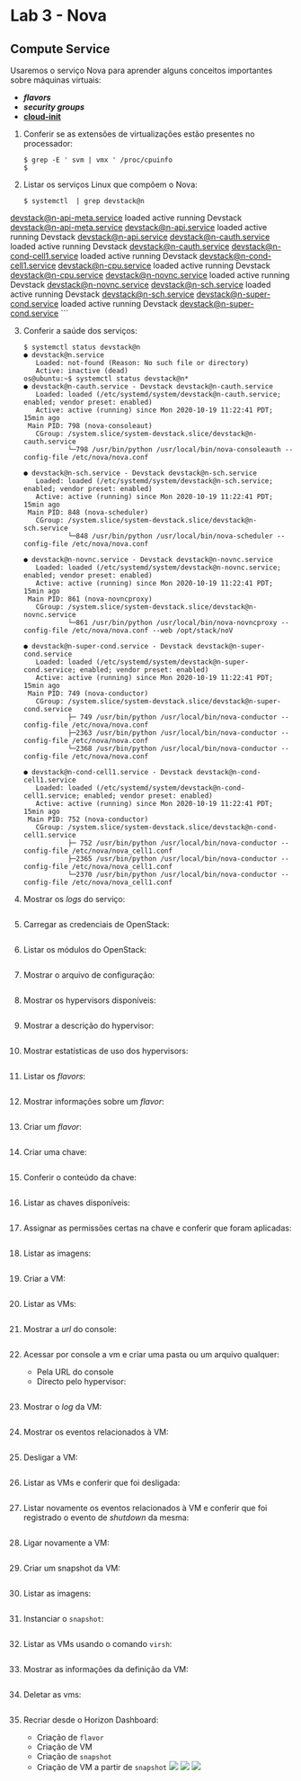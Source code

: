 # Lab 3 - Nova

## Compute Service
Usaremos o serviço Nova para aprender alguns conceitos importantes sobre máquinas virtuais:
 - ***flavors***
 - ***security groups***
 - **[cloud-init](https://cloud-init.io/)**

1. Conferir se as extensões de virtualizações estão presentes no processador:
    ```
    $ grep -E ' svm | vmx ' /proc/cpuinfo
    $
    ```

2.	Listar os serviços Linux que compõem o Nova:
    ```
    $ systemctl  | grep devstack@n
   devstack@n-api-meta.service                                                                      loaded active running   Devstack devstack@n-api-meta.service
   devstack@n-api.service                                                                           loaded active running   Devstack devstack@n-api.service
   devstack@n-cauth.service                                                                         loaded active running   Devstack devstack@n-cauth.service
   devstack@n-cond-cell1.service                                                                    loaded active running   Devstack devstack@n-cond-cell1.service
   devstack@n-cpu.service                                                                           loaded active running   Devstack devstack@n-cpu.service
   devstack@n-novnc.service                                                                         loaded active running   Devstack devstack@n-novnc.service
   devstack@n-sch.service                                                                           loaded active running   Devstack devstack@n-sch.service
   devstack@n-super-cond.service                                                                    loaded active running   Devstack devstack@n-super-cond.service
    ```

3.	Conferir a saúde dos serviços:
    ```
    $ systemctl status devstack@n
    ● devstack@n.service
       Loaded: not-found (Reason: No such file or directory)
       Active: inactive (dead)
    os@ubuntu:~$ systemctl status devstack@n*
    ● devstack@n-cauth.service - Devstack devstack@n-cauth.service
       Loaded: loaded (/etc/systemd/system/devstack@n-cauth.service; enabled; vendor preset: enabled)
       Active: active (running) since Mon 2020-10-19 11:22:41 PDT; 15min ago
     Main PID: 798 (nova-consoleaut)
       CGroup: /system.slice/system-devstack.slice/devstack@n-cauth.service
               └─798 /usr/bin/python /usr/local/bin/nova-consoleauth --config-file /etc/nova/nova.conf
               
    ● devstack@n-sch.service - Devstack devstack@n-sch.service
       Loaded: loaded (/etc/systemd/system/devstack@n-sch.service; enabled; vendor preset: enabled)
       Active: active (running) since Mon 2020-10-19 11:22:41 PDT; 15min ago
     Main PID: 848 (nova-scheduler)
       CGroup: /system.slice/system-devstack.slice/devstack@n-sch.service
               └─848 /usr/bin/python /usr/local/bin/nova-scheduler --config-file /etc/nova/nova.conf
               
    ● devstack@n-novnc.service - Devstack devstack@n-novnc.service
       Loaded: loaded (/etc/systemd/system/devstack@n-novnc.service; enabled; vendor preset: enabled)
       Active: active (running) since Mon 2020-10-19 11:22:41 PDT; 15min ago
     Main PID: 861 (nova-novncproxy)
       CGroup: /system.slice/system-devstack.slice/devstack@n-novnc.service
               └─861 /usr/bin/python /usr/local/bin/nova-novncproxy --config-file /etc/nova/nova.conf --web /opt/stack/noV
               
    ● devstack@n-super-cond.service - Devstack devstack@n-super-cond.service
       Loaded: loaded (/etc/systemd/system/devstack@n-super-cond.service; enabled; vendor preset: enabled)
       Active: active (running) since Mon 2020-10-19 11:22:41 PDT; 15min ago
     Main PID: 749 (nova-conductor)
       CGroup: /system.slice/system-devstack.slice/devstack@n-super-cond.service
               ├─ 749 /usr/bin/python /usr/local/bin/nova-conductor --config-file /etc/nova/nova.conf
               ├─2363 /usr/bin/python /usr/local/bin/nova-conductor --config-file /etc/nova/nova.conf
               └─2368 /usr/bin/python /usr/local/bin/nova-conductor --config-file /etc/nova/nova.conf
               
    ● devstack@n-cond-cell1.service - Devstack devstack@n-cond-cell1.service
       Loaded: loaded (/etc/systemd/system/devstack@n-cond-cell1.service; enabled; vendor preset: enabled)
       Active: active (running) since Mon 2020-10-19 11:22:41 PDT; 15min ago
     Main PID: 752 (nova-conductor)
       CGroup: /system.slice/system-devstack.slice/devstack@n-cond-cell1.service
               ├─ 752 /usr/bin/python /usr/local/bin/nova-conductor --config-file /etc/nova/nova_cell1.conf
               ├─2365 /usr/bin/python /usr/local/bin/nova-conductor --config-file /etc/nova/nova_cell1.conf
               └─2370 /usr/bin/python /usr/local/bin/nova-conductor --config-file /etc/nova/nova_cell1.conf
    ```

4.	Mostrar os *logs* do serviço:
    ```
    
    ```

5. Carregar as credenciais de OpenStack:
    ```
    ```

6.	Listar os módulos do OpenStack:
    ```
    ```

7.	Mostrar o arquivo de configuração:
    ```
    ```

8.	Mostrar os hypervisors disponíveis:
    ```
    ```

9.	Mostrar a descrição do hypervisor:
    ```
    ```

10.	Mostrar estatísticas de uso dos hypervisors:
    ```
    ```

11.	Listar os *flavors*:
    ```
    ```

12.	Mostrar informações sobre um *flavor*:
    ```
    ```

13.	Criar um *flavor*: 
    ```
    ```

14.	Criar uma chave:
    ```
    ```

15.	Conferir o conteúdo da chave:
    ```
    ```

16.	Listar as chaves disponíveis:
    ```
    ```

17.	Assignar as permissões certas na chave e conferir que foram aplicadas:
    ```
    ```

18.	Listar as imagens:
    ```
    ```

19.	Criar a VM: 
    ```
    ```

20.	Listar as VMs:
    ```
    ```

21.	Mostrar a *url* do console:
    ```
    ```

22.	Acessar por console a vm e criar uma pasta ou um arquivo qualquer:
    - Pela URL do console
    - Directo pelo hypervisor:
    ```
    ```
    
23.	Mostrar o *log* da VM:
    ```
    ```

24.	Mostrar os eventos relacionados à VM:
    ```
    ```

25.	Desligar a VM:
    ```
    ```

26.	Listar as VMs e conferir que foi desligada:
    ```
    ```

27.	Listar novamente os eventos relacionados à VM e conferir que foi registrado o evento de *shutdown* da mesma:
    ```
    ```

28.	Ligar novamente a VM:
    ```
    ```

29.	Criar um snapshot da VM:
    ```
    ```

30.	Listar as imagens:
    ```
    ```

31.	Instanciar o `snapshot`:
    ```
    ```

32.	Listar as VMs usando o comando `virsh`:
    ```
    ```

33.	Mostrar as informações da definição da VM:
    ```
    ```

34.	Deletar as vms:
    ```
    ```

35. Recriar desde o Horizon Dashboard:
    - Criação de `flavor` 
    - Criação de VM
    - Criação de `snapshot`
    - Criação de VM a partir de `snapshot`
    ![](/cld/openstack/img/nova1.png)
    ![](/cld/openstack/img/nova2.png)
    ![](/cld/openstack/img/nova3.png)
